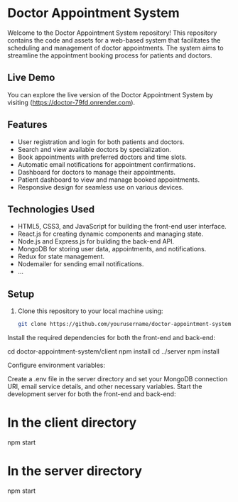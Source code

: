 # Doctor Appointment System

Welcome to the Doctor Appointment System repository! This repository contains the code and assets for a web-based system that facilitates the scheduling and management of doctor appointments. The system aims to streamline the appointment booking process for patients and doctors.

## Live Demo

You can explore the live version of the Doctor Appointment System by visiting (https://doctor-79fd.onrender.com).

## Features

- User registration and login for both patients and doctors.
- Search and view available doctors by specialization.
- Book appointments with preferred doctors and time slots.
- Automatic email notifications for appointment confirmations.
- Dashboard for doctors to manage their appointments.
- Patient dashboard to view and manage booked appointments.
- Responsive design for seamless use on various devices.

## Technologies Used

- HTML5, CSS3, and JavaScript for building the front-end user interface.
- React.js for creating dynamic components and managing state.
- Node.js and Express.js for building the back-end API.
- MongoDB for storing user data, appointments, and notifications.
- Redux for state management.
- Nodemailer for sending email notifications.
- ...

## Setup

1. Clone this repository to your local machine using:

   ```bash
   git clone https://github.com/yourusername/doctor-appointment-system.git


Install the required dependencies for both the front-end and back-end:

cd doctor-appointment-system/client
npm install
cd ../server
npm install


Configure environment variables:

Create a .env file in the server directory and set your MongoDB connection URI, email service details, and other necessary variables.
Start the development server for both the front-end and back-end:

# In the client directory
npm start

# In the server directory
npm start
